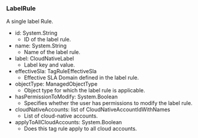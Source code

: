 ### LabelRule
A single label Rule.

- id: System.String
  - ID of the label rule.
- name: System.String
  - Name of the label rule.
- label: CloudNativeLabel
  - Label key and value.
- effectiveSla: TagRuleEffectiveSla
  - Effective SLA Domain defined in the label rule.
- objectType: ManagedObjectType
  - Object type for which the label rule is applicable.
- hasPermissionToModify: System.Boolean
  - Specifies whether the user has permissions to modify the label rule.
- cloudNativeAccounts: list of CloudNativeAccountIdWithNames
  - List of cloud-native accounts.
- applyToAllCloudAccounts: System.Boolean
  - Does this tag rule apply to all cloud accounts.
